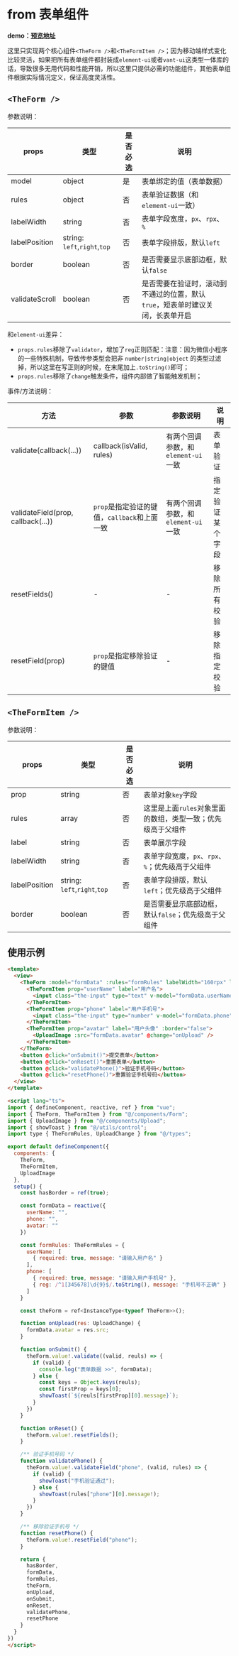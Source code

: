 # from 表单组件

**demo：[预览地址](http://huangjingsheng.gitee.io/hjs/uni-app/#/pages/form)**

这里只实现两个核心组件`<TheForm />`和`<TheFormItem />`；因为移动端样式变化比较灵活，如果把所有表单组件都封装成`element-ui`或者`vant-ui`这类型一体库的话，导致很多无用代码和性能开销，所以这里只提供必需的功能组件，其他表单组件根据实际情况定义，保证高度灵活性。

## `<TheForm />`

参数说明：

| props |  类型 | 是否必选 | 说明 |
| --- | --- | --- | --- | 
| model | object | 是 | 表单绑定的值（表单数据） |
| rules | object | 否 | 表单验证数据（和`element-ui`一致） |
| labelWidth | string | 否 | 表单字段宽度，`px`、`rpx`、`%` |
| labelPosition | string: `left`,`right`,`top` | 否 | 表单字段排版，默认`left` |
| border | boolean | 否 | 是否需要显示底部边框，默认`false` |
| validateScroll | boolean | 否 | 是否需要在验证时，滚动到不通过的位置，默认`true`，短表单时建议关闭，长表单开启 |

和`element-ui`差异：
- `props.rules`移除了`validator`，增加了`reg`正则匹配：注意：因为微信小程序的一些特殊机制，导致传参类型会把非 `number|string|object` 的类型过滤掉，所以这里在写正则的时候，在末尾加上`.toString()`即可；
- `props.rules`移除了`change`触发条件，组件内部做了智能触发机制；


事件/方法说明：

| 方法 |  参数 | 参数说明 | 说明 |
| --- | --- | --- | --- | 
| validate(callback(...)) | callback(isValid, rules) | 有两个回调参数，和`element-ui`一致 | 表单验证 |
| validateField(prop, callback(...)) | `prop`是指定验证的键值，`callback`和上面一致 | 有两个回调参数，和`element-ui`一致 | 指定验证某个字段 |
| resetFields() | - | - | 移除所有校验 |
| resetField(prop) | `prop`是指定移除验证的键值 | - | 移除指定校验 |

## `<TheFormItem />`

参数说明：

| props |  类型 | 是否必选 | 说明 |
| --- | --- | --- | --- | 
| prop | string | 否 | 表单对象`key`字段 |
| rules | array | 否 | 这里是上面`rules`对象里面的数组，类型一致；优先级高于父组件 |
| label | string | 否 | 表单展示字段 |
| labelWidth | string | 否 | 表单字段宽度，`px`、`rpx`、`%`；优先级高于父组件 |
| labelPosition | string: `left`,`right`,`top` | 否 | 表单字段排版，默认`left`；优先级高于父组件 |
| border | boolean | 否 | 是否需要显示底部边框，默认`false`；优先级高于父组件 |

## 使用示例

```html
<template>
  <view>
    <TheForm :model="formData" :rules="formRules" labelWidth="160rpx" labelPosition="left" ref="theForm">
      <TheFormItem prop="userName" label="用户名">
        <input class="the-input" type="text" v-model="formData.userName" :placeholder="formRules.userName[0].message">
      </TheFormItem>
      <TheFormItem prop="phone" label="用户手机号">
        <input class="the-input" type="number" v-model="formData.phone" :placeholder="formRules.phone[0].message">
      </TheFormItem>
      <TheFormItem prop="avatar" label="用户头像" :border="false">
        <UploadImage :src="formData.avatar" @change="onUpload" />
      </TheFormItem>
    </TheForm>
    <button @click="onSubmit()">提交表单</button>
    <button @click="onReset()">重置表单</button>
    <button @click="validatePhone()">验证手机号码</button>
    <button @click="resetPhone()">重置验证手机号码</button>
  </view>
</template>

<script lang="ts">
import { defineComponent, reactive, ref } from "vue";
import { TheForm, TheFormItem } from "@/components/Form";
import { UploadImage } from "@/components/Upload";
import { showToast } from "@/utils/control";
import type { TheFormRules, UploadChange } from "@/types";

export default defineComponent({
  components: {
    TheForm,
    TheFormItem,
    UploadImage
  },
  setup() {
    const hasBorder = ref(true);

    const formData = reactive({
      userName: "",
      phone: "",
      avatar: ""
    })

    const formRules: TheFormRules = {
      userName: [
        { required: true, message: "请输入用户名" }
      ],
      phone: [
        { required: true, message: "请输入用户手机号" },
        { reg: /^1[345678]\d{9}$/.toString(), message: "手机号不正确" }
      ]
    }

    const theForm = ref<InstanceType<typeof TheForm>>();

    function onUpload(res: UploadChange) {
      formData.avatar = res.src;
    }

    function onSubmit() {
      theForm.value!.validate((valid, reuls) => {
        if (valid) {
          console.log("表单数据 >>", formData);
        } else {
          const keys = Object.keys(reuls);
          const firstProp = keys[0];
          showToast(`${reuls[firstProp][0].message}`);
        }
      })
    }

    function onReset() {
      theForm.value!.resetFields();
    }

    /** 验证手机号码 */
    function validatePhone() {
      theForm.value!.validateField("phone", (valid, rules) => {
        if (valid) {
          showToast("手机验证通过");
        } else {
          showToast(rules["phone"][0].message!);
        }
      })
    }

    /** 移除验证手机号 */
    function resetPhone() {
      theForm.value!.resetField("phone");
    }

    return {
      hasBorder,
      formData,
      formRules,
      theForm,
      onUpload,
      onSubmit,
      onReset,
      validatePhone,
      resetPhone
    }
  }
})
</script>
```
